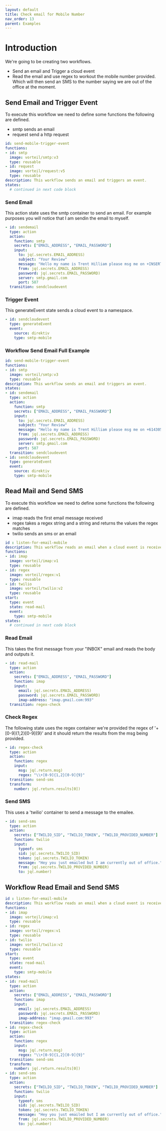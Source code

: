 ```yaml
---
layout: default
title: Check email for Mobile Number
nav_order: 13
parent: Examples
---
```


# Introduction
We're going to be creating two workflows.

- Send an email and Trigger a cloud event
- Read the email and use regex to workout the mobile number provided. Which will then send an SMS to the number saying we are out of the office at the moment.

## Send Email and Trigger Event

To execute this workflow we need to define some functions the following are defined.

- smtp sends an email
- request send a http request

```yaml
id: send-mobile-trigger-event
functions:
- id: smtp
  image: vorteil/smtp:v3
  type: reusable
- id: request
  image: vorteil/request:v5
  type: reusable
description: This workflow sends an email and triggers an event.
states:
  # continued in next code block
```


### Send Email
This action state uses the smtp container to send an email. For example purposes you will notice that I am sendin the email to myself. 

```yaml
- id: sendemail
  type: action
  action:
    function: smtp
    secrets: ["EMAIL_ADDRESS", "EMAIL_PASSWORD"]
    input:
      to: jq(.secrets.EMAIL_ADDRESS)
      subject: "Your Review"
      message: "Hello my name is Trent Hilliam please msg me on +INSERT_MOBILE_NUMBER."
      from: jq(.secrets.EMAIL_ADDRESS)
      password: jq(.secrets.EMAIL_PASSWORD)
      server: smtp.gmail.com
      port: 587
  transition: sendcloudevent
```

### Trigger Event
This generateEvent state sends a cloud event to a namespace.

```yaml
- id: sendcloudevent
  type: generateEvent
  event:
    source: direktiv
    type: smtp-mobile
```

### Workflow Send Email Full Example

```yaml
id: send-mobile-trigger-event
functions:
- id: smtp
  image: vorteil/smtp:v3
  type: reusable
description: This workflow sends an email and triggers an event.
states:
- id: sendemail
  type: action
  action:
    function: smtp
    secrets: ["EMAIL_ADDRESS", "EMAIL_PASSWORD"]
    input:
      to: jq(.secrets.EMAIL_ADDRESS)
      subject: "Your Review"
      message: "Hello my name is Trent Hilliam please msg me on +61430545789."
      from: jq(.secrets.EMAIL_ADDRESS)
      password: jq(.secrets.EMAIL_PASSWORD)
      server: smtp.gmail.com
      port: 587
  transition: sendcloudevent
- id: sendcloudevent
  type: generateEvent
  event:
    source: direktiv
    type: smtp-mobile
```


## Read Mail and Send SMS

To execute this workflow we need to define some functions the following are defined.

- imap reads the first email message received
- regex takes a regex string and a string and returns the values the regex matches
- twilio sends an sms or an email

```yaml
id : listen-for-email-mobile
description: This workflow reads an email when a cloud event is received.
functions:
- id: imap
  image: vorteil/imap:v1
  type: reusable
- id: regex
  image: vorteil/regex:v1
  type: reusable
- id: twilio
  image: vorteil/twilio:v2
  type: reusable
start:
  type: event
  state: read-mail
  event:
    type: smtp-mobile
states:
  # continued in next code block
```

### Read Email
This takes the first message from your "INBOX" email and reads the body and outputs it.

```yaml
- id: read-mail
  type: action
  action:
    secrets: ["EMAIL_ADDRESS", "EMAIL_PASSWORD"]
    function: imap
    input:
      email: jq(.secrets.EMAIL_ADDRESS)
      password: jq(.secrets.EMAIL_PASSWORD)
      imap-address: "imap.gmail.com:993"
  transition: regex-check
```

### Check Regex
The following state uses the regex container we're provided the regex of '\+[0-9]{1,2}[0-9]{9}' and it should return the results from the msg being provided.

```yaml
- id: regex-check
  type: action
  action:
    function: regex
    input:
      msg: jq(.return.msg)
      regex: "\\+[0-9]{1,2}[0-9]{9}"
  transition: send-sms
  transform: 
    number: jq(.return.results[0])
```

### Send SMS
This uses a 'twilio' container to send a message to the emailee.

```yaml
- id: send-sms
  type: action
  action:
    secrets: ["TWILIO_SID", "TWILIO_TOKEN", "TWILIO_PROVIDED_NUMBER"]
    function: twilio
    input:
      typeof: sms
      sid: jq(.secrets.TWILIO_SID)
      token: jq(.secrets.TWILIO_TOKEN)
      message: "Hey you just emailed but I am currently out of office."
      from: jq(.secrets.TWILIO_PROVIDED_NUMBER)
      to: jq(.number)
```

## Workflow Read Email and Send SMS

```yaml
id : listen-for-email-mobile
description: This workflow reads an email when a cloud event is received.
functions:
- id: imap
  image: vorteil/imap:v1
  type: reusable
- id: regex
  image: vorteil/regex:v1
  type: reusable
- id: twilio
  image: vorteil/twilio:v2
  type: reusable
start:
  type: event
  state: read-mail
  event:
    type: smtp-mobile
states:
- id: read-mail
  type: action
  action:
    secrets: ["EMAIL_ADDRESS", "EMAIL_PASSWORD"]
    function: imap
    input:
      email: jq(.secrets.EMAIL_ADDRESS)
      password: jq(.secrets.EMAIL_PASSWORD)
      imap-address: "imap.gmail.com:993"
  transition: regex-check
- id: regex-check
  type: action
  action:
    function: regex
    input:
      msg: jq(.return.msg)
      regex: "\\+[0-9]{1,2}[0-9]{9}"
  transition: send-sms
  transform: 
    number: jq(.return.results[0])
- id: send-sms
  type: action
  action:
    secrets: ["TWILIO_SID", "TWILIO_TOKEN", "TWILIO_PROVIDED_NUMBER"]
    function: twilio
    input:
      typeof: sms
      sid: jq(.secrets.TWILIO_SID)
      token: jq(.secrets.TWILIO_TOKEN)
      message: "Hey you just emailed but I am currently out of office."
      from: jq(.secrets.TWILIO_PROVIDED_NUMBER)
      to: jq(.number)
```